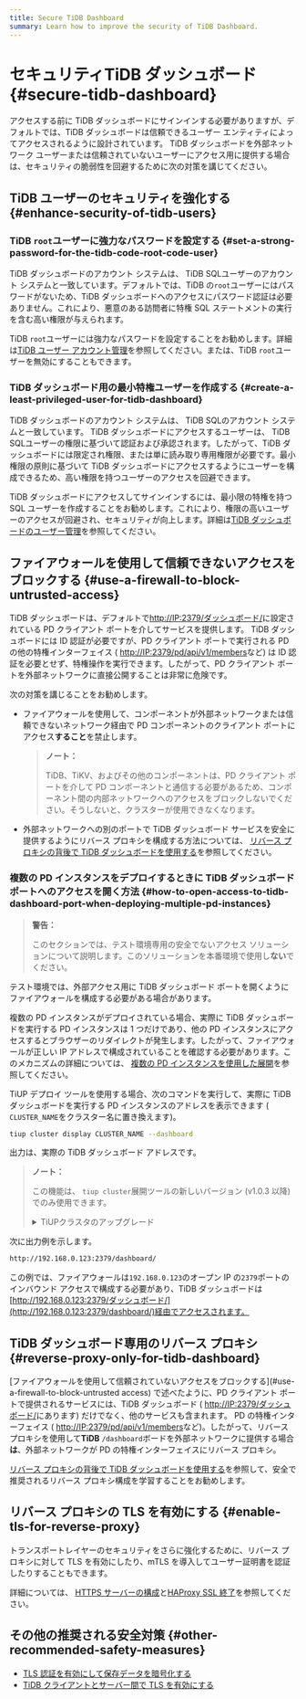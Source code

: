 ```yaml
---
title: Secure TiDB Dashboard
summary: Learn how to improve the security of TiDB Dashboard.
---
```


# セキュリティTiDB ダッシュボード {#secure-tidb-dashboard}

アクセスする前に TiDB ダッシュボードにサインインする必要がありますが、デフォルトでは、TiDB ダッシュボードは信頼できるユーザー エンティティによってアクセスされるように設計されています。 TiDB ダッシュボードを外部ネットワーク ユーザーまたは信頼されていないユーザーにアクセス用に提供する場合は、セキュリティの脆弱性を回避するために次の対策を講じてください。

## TiDB ユーザーのセキュリティを強化する {#enhance-security-of-tidb-users}

### TiDB <code>root</code>ユーザーに強力なパスワードを設定する {#set-a-strong-password-for-the-tidb-code-root-code-user}

TiDB ダッシュボードのアカウント システムは、 TiDB SQLユーザーのアカウント システムと一致しています。デフォルトでは、TiDB の`root`ユーザーにはパスワードがないため、TiDB ダッシュボードへのアクセスにパスワード認証は必要ありません。これにより、悪意のある訪問者に特権 SQL ステートメントの実行を含む高い権限が与えられます。

TiDB `root`ユーザーには強力なパスワードを設定することをお勧めします。詳細は[TiDB ユーザー アカウント管理](/user-account-management.md)を参照してください。または、TiDB `root`ユーザーを無効にすることもできます。

### TiDB ダッシュボード用の最小特権ユーザーを作成する {#create-a-least-privileged-user-for-tidb-dashboard}

TiDB ダッシュボードのアカウント システムは、 TiDB SQLのアカウント システムと一致しています。 TiDB ダッシュボードにアクセスするユーザーは、 TiDB SQLユーザーの権限に基づいて認証および承認されます。したがって、TiDB ダッシュボードには限定され権限、または単に読み取り専用権限が必要です。最小権限の原則に基づいて TiDB ダッシュボードにアクセスするようにユーザーを構成できるため、高い権限を持つユーザーのアクセスを回避できます。

TiDB ダッシュボードにアクセスしてサインインするには、最小限の特権を持つ SQL ユーザーを作成することをお勧めします。これにより、権限の高いユーザーのアクセスが回避され、セキュリティが向上します。詳細は[TiDB ダッシュボードのユーザー管理](/dashboard/dashboard-user.md)を参照してください。

## ファイアウォールを使用して信頼できないアクセスをブロックする {#use-a-firewall-to-block-untrusted-access}

TiDB ダッシュボードは、デフォルトで[http://IP:2379/ダッシュボード/](http://IP:2379/dashboard/)に設定されている PD クライアント ポートを介してサービスを提供します。 TiDB ダッシュボードには ID 認証が必要ですが、PD クライアント ポートで実行される PD の他の特権インターフェイス ( [http://IP:2379/pd/api/v1/members](http://IP:2379/pd/api/v1/members)など) は ID 認証を必要とせず、特権操作を実行できます。したがって、PD クライアント ポートを外部ネットワークに直接公開することは非常に危険です。

次の対策を講じることをお勧めします。

-   ファイアウォールを使用して、コンポーネントが外部ネットワークまたは信頼できないネットワーク経由で PD コンポーネントのクライアント ポートにアクセス**すること**を禁止します。

    > **ノート：**
    >
    > TiDB、TiKV、およびその他のコンポーネントは、PD クライアント ポートを介して PD コンポーネントと通信する必要があるため、コンポーネント間の内部ネットワークへのアクセスをブロックしないでください。そうしないと、クラスターが使用できなくなります。

-   外部ネットワークへの別のポートで TiDB ダッシュボード サービスを安全に提供するようにリバース プロキシを構成する方法については、 [リバース プロキシの背後で TiDB ダッシュボードを使用する](/dashboard/dashboard-ops-reverse-proxy.md)を参照してください。

### 複数の PD インスタンスをデプロイするときに TiDB ダッシュボード ポートへのアクセスを開く方法 {#how-to-open-access-to-tidb-dashboard-port-when-deploying-multiple-pd-instances}

> **警告：**
>
> このセクションでは、テスト環境専用の安全でないアクセス ソリューションについて説明します。このソリューションを本番環境で使用し**ない**でください。

テスト環境では、外部アクセス用に TiDB ダッシュボード ポートを開くようにファイアウォールを構成する必要がある場合があります。

複数の PD インスタンスがデプロイされている場合、実際に TiDB ダッシュボードを実行する PD インスタンスは 1 つだけであり、他の PD インスタンスにアクセスするとブラウザーのリダイレクトが発生します。したがって、ファイアウォールが正しい IP アドレスで構成されていることを確認する必要があります。このメカニズムの詳細については、 [複数の PD インスタンスを使用した展開](/dashboard/dashboard-ops-deploy.md#deployment-with-multiple-pd-instances)を参照してください。

TiUP デプロイ ツールを使用する場合、次のコマンドを実行して、実際に TiDB ダッシュボードを実行する PD インスタンスのアドレスを表示できます ( `CLUSTER_NAME`をクラスター名に置き換えます)。


```bash
tiup cluster display CLUSTER_NAME --dashboard
```

出力は、実際の TiDB ダッシュボード アドレスです。

> **ノート：**
>
> この機能は、 `tiup cluster`展開ツールの新しいバージョン (v1.0.3 以降) でのみ使用できます。
>
> <details><summary>TiUPクラスタのアップグレード</summary>
>
> >
> ```bash
> tiup update --self
> tiup update cluster --force
> ```
>
> </details>

次に出力例を示します。

```bash
http://192.168.0.123:2379/dashboard/
```

この例では、ファイアウォールは`192.168.0.123`のオープン IP の`2379`ポートのインバウンド アクセスで構成する必要があり、TiDB ダッシュボードは[http://192.168.0.123:2379/ダッシュボード/](http://192.168.0.123:2379/dashboard/)経由でアクセスされます。

## TiDB ダッシュボード専用のリバース プロキシ {#reverse-proxy-only-for-tidb-dashboard}

[ファイアウォールを使用して信頼されていないアクセスをブロックする](#use-a-firewall-to-block-untrusted access) で述べたように、PD クライアント ポートで提供されるサービスには、TiDB ダッシュボード ( [http://IP:2379/ダッシュボード/](http://IP:2379/dashboard/)にあります) だけでなく、他のサービスも含まれます。 PD の特権インターフェイス ( [http://IP:2379/pd/api/v1/members](http://IP:2379/pd/api/v1/members)など)。したがって、リバース プロキシを使用して**TiDB** `/dashboard`ボードを外部ネットワークに提供する場合<strong>は</strong>、外部ネットワークが PD の特権インターフェイスにリバース プロキシ。

[リバース プロキシの背後で TiDB ダッシュボードを使用する](/dashboard/dashboard-ops-reverse-proxy.md)を参照して、安全で推奨されるリバース プロキシ構成を学習することをお勧めします。

## リバース プロキシの TLS を有効にする {#enable-tls-for-reverse-proxy}

トランスポートレイヤーのセキュリティをさらに強化するために、リバース プロキシに対して TLS を有効にしたり、mTLS を導入してユーザー証明書を認証したりすることもできます。

詳細については、 [HTTPS サーバーの構成](http://nginx.org/en/docs/http/configuring_https_servers.html)と[HAProxy SSL 終了](https://www.haproxy.com/blog/haproxy-ssl-termination/)を参照してください。

## その他の推奨される安全対策 {#other-recommended-safety-measures}

-   [TLS 認証を有効にして保存データを暗号化する](/enable-tls-between-components.md)
-   [TiDB クライアントとサーバー間で TLS を有効にする](/enable-tls-between-clients-and-servers.md)
